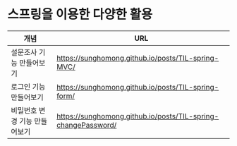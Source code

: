 # 스프링을 이용한 다양한 활용

|개념|URL|
|--|--|
|설문조사 기능 만들어보기|https://sunghomong.github.io/posts/TIL-spring-MVC/|
|로그인 기능 만들어보기|https://sunghomong.github.io/posts/TIL-spring-form/|
|비밀번호 변경 기능 만들어보기|https://sunghomong.github.io/posts/TIL-spring-changePassword/|

